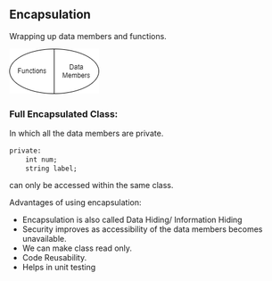 ## Encapsulation

Wrapping up data members and functions.

![](../assets/image/encapsulation)

### Full Encapsulated Class:

In which all the data members are private.

```
private:
    int num;
    string label;
```

can only be accessed within the same class.

Advantages of using encapsulation:

- Encapsulation is also called Data Hiding/ Information Hiding
- Security improves as accessibility of the data members becomes unavailable.
- We can make class read only.
- Code Reusability.
- Helps in unit testing
